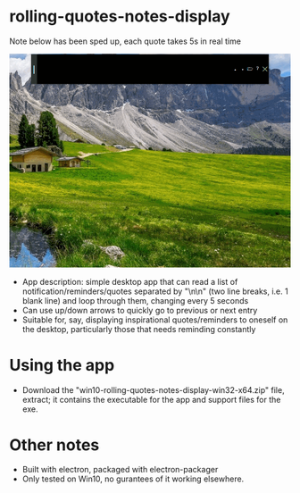 # rolling-quotes-notes-display
Note below has been sped up, each quote takes 5s in real time

![](https://raw.githubusercontent.com/Yulin-W/win10-rolling-quotes-notes-display/main/app_demo_sped_up.gif)
- App description: simple desktop app that can read a list of notification/reminders/quotes separated by "\n\n" (two line breaks, i.e. 1 blank line) and loop through them, changing every 5 seconds
- Can use up/down arrows to quickly go to previous or next entry
- Suitable for, say, displaying inspirational quotes/reminders to oneself on the desktop, particularly those that needs reminding constantly

# Using the app
- Download the "win10-rolling-quotes-notes-display-win32-x64.zip" file, extract; it contains the executable for the app and support files for the exe.

# Other notes
- Built with electron, packaged with electron-packager
- Only tested on Win10, no gurantees of it working elsewhere.